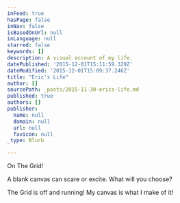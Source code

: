 ```yaml
---
inFeed: true
hasPage: false
inNav: false
isBasedOnUrl: null
inLanguage: null
starred: false
keywords: []
description: A visual account of my life.
datePublished: '2015-12-01T15:11:59.329Z'
dateModified: '2015-12-01T15:09:37.246Z'
title: "Eric's Life"
author: []
sourcePath: _posts/2015-11-30-erics-life.md
published: true
authors: []
publisher:
  name: null
  domain: null
  url: null
  favicon: null
_type: Blurb

---
```

On The Grid!

A blank canvas can scare or excite. What will you choose?

The Grid is off and running! My canvas is what I make of it!